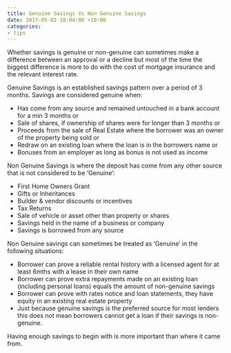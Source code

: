 ```yaml
---
title: Genuine Savings Vs Non Genuine Savings
date: 2017-05-02 18:04:00 +10:00
categories:
- tips
---
```


Whether savings is genuine or non-genuine can sometimes make a difference between an approval or a decline but most of the time the biggest difference is more to do with the cost of mortgage insurance and the relevant interest rate.

Genuine Savings is an established savings pattern over a period of 3 months. Savings are considered genuine when:
* Has come from any source and remained untouched in a bank account for a min 3 months or
* Sale of shares, if ownership of shares were for longer than 3 months or
* Proceeds from the sale of Real Estate where the borrower was an owner of the property being sold or
* Redraw on an existing loan where the loan is in the borrowers name or
* Bonuses from an employer as long as bonus is not used as income

Non Genuine Savings is where the deposit has come from any other source that is not considered to be ‘Genuine’:
* First Home Owners Grant
* Gifts or Inheritances
* Builder & vendor discounts or incentives
* Tax Returns
* Sale of vehicle or asset other than property or shares
* Savings held in the name of a business or company
* Savings is borrowed from any source

Non Genuine savings can sometimes be treated as ‘Genuine’ in the following situations:
* Borrower can prove a reliable rental history with a licensed agent for at least 6mths with a lease in their own name
* Borrower can prove extra repayments made on an existing loan (including personal loans) equals the amount of non-genuine savings
* Borrower can prove with rates notice and loan statements, they have equity in an existing real estate property
* Just because genuine savings is the preferred source for most lenders this does not mean borrowers cannot get a loan if their savings is non-genuine.

Having enough savings to begin with is more important than where it came from.
